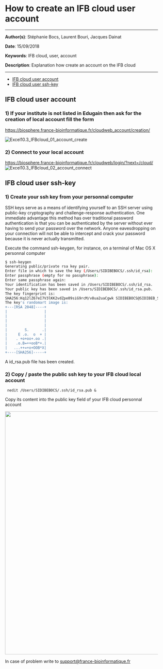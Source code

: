 # How to create an IFB cloud user account

**************************
**Author(s)**: Stéphanie Bocs, Laurent Bouri, Jacques Dainat

**Date**: 15/09/2018

**Keywords**: IFB cloud, user, account

**Description**: Explanation how create an account on the IFB cloud
**********

<!-- TOC depthFrom:2 depthTo:2 withLinks:1 updateOnSave:1 orderedList:0 -->

- [IFB cloud user account](#ifb-cloud-user-account)
- [IFB cloud user ssh-key](#ifb-cloud-user-ssh-key)

<!-- /TOC -->

## IFB cloud user account

### 1) If your institute is not listed in Edugain then ask for the creation of local account fill the form

https://biosphere.france-bioinformatique.fr/cloudweb_account/creation/

![Excel10.3_IFBcloud_01_account_create](https://gitlab.southgreen.fr/excelerate/southgreen10.3/uploads/e74b4c9956310c1c1de683e367d81f70/Excel10.3_IFBcloud_01_account_create.png)

### 2) Connect to your local account

https://biosphere.france-bioinformatique.fr/cloudweb/login/?next=/cloud/
![Excel10.3_IFBcloud_02_account_connect](https://gitlab.southgreen.fr/excelerate/southgreen10.3/uploads/05d8eed214a4837829a7c543cd6cca0b/Excel10.3_IFBcloud_02_account_connect.png)

## IFB cloud user ssh-key

### 1) Create your ssh key from your personnal computer 

SSH keys serve as a means of identifying yourself to an SSH server using public-key cryptography and challenge-response authentication. One immediate advantage this method has over traditional password authentication is that you can be authenticated by the server without ever having to send your password over the network. Anyone eavesdropping on your connection will not be able to intercept and crack your password because it is never actually transmitted. 

Execute the command ssh-keygen, for instance, on a terminal of Mac OS X personnal computer
```bash
$ ssh-keygen
Generating public/private rsa key pair.
Enter file in which to save the key (/Users/SIDIBEBOCS/.ssh/id_rsa): 
Enter passphrase (empty for no passphrase): 
Enter same passphrase again: 
Your identification has been saved in /Users/SIDIBEBOCS/.ssh/id_rsa.
Your public key has been saved in /Users/SIDIBEBOCS/.ssh/id_rsa.pub.
The key fingerprint is:
SHA256:Kq12lZ67eI7V3lKK2vdZpe09siG9rcM/v8ua2uaCgwk SIDIBEBOCS@SIDIBEB_ST-J058
The key's randomart image is:
+---[RSA 2048]----+
|                 |
|                 |
|                 |
|                 |
|        S.      .|
|     E .o.  o  + |
|    . +o+oo+.oo .|
|    .o.B=++ooB*+.|
|   ...++=+o+OOB*X|
+----[SHA256]-----+
```
A id_rsa.pub file has been created.

### 2) Copy / paste the public ssh key to your IFB cloud local account

     nedit /Users/SIDIBEBOCS/.ssh/id_rsa.pub &
Copy its content into the public key field of your IFB cloud personnal account

<img src="/excelerate/southgreen10.3/uploads/bc983cabded1721711c3239af0a3c6bf/Excel10.3_IFBcloud_03_ssh-key_copy.png"  width="800">

In case of problem write to support@france-bioinformatique.fr